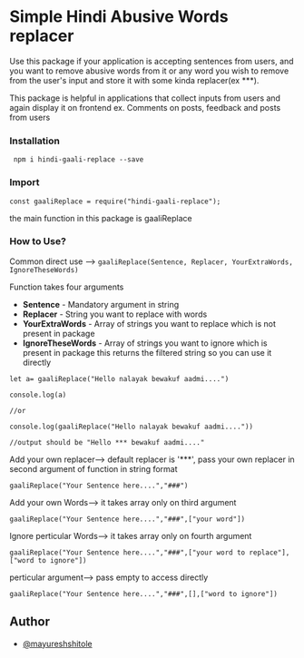 # Simple Hindi Abusive Words replacer

 Use this package if your application is accepting sentences from users, and you want to remove abusive words from it or any word you wish to remove from the user's input and store it with some kinda replacer(ex ***).

This package is helpful in applications that collect inputs from users and again display it on frontend ex. Comments on posts, feedback and posts from users


### Installation
` npm i hindi-gaali-replace --save`

### Import

` const gaaliReplace = require("hindi-gaali-replace"); `

the main function in this package is gaaliReplace

### How to Use?

Common direct use --> 
` gaaliReplace(Sentence, Replacer, YourExtraWords, IgnoreTheseWords) `

Function takes four arguments 
* **Sentence** - Mandatory argument in string
* **Replacer** - String you want to replace with words
* **YourExtraWords** - Array of strings you want to replace which is not present in package
* **IgnoreTheseWords** - Array of strings you want to ignore which is present in package
this returns the filtered string so you can use it directly

```
let a= gaaliReplace("Hello nalayak bewakuf aadmi....")

console.log(a)

//or

console.log(gaaliReplace("Hello nalayak bewakuf aadmi...."))

//output should be "Hello *** bewakuf aadmi...."

```

Add your own replacer--> 
default replacer is '***', pass your own replacer in second argument of function in string format

```
gaaliReplace("Your Sentence here....","###")

```

Add your own Words--> 
it takes array only on third argument
```
gaaliReplace("Your Sentence here....","###",["your word"])

```

Ignore perticular Words--> 
it takes array only on fourth argument
```
gaaliReplace("Your Sentence here....","###",["your word to replace"],["word to ignore"])

```

perticular argument--> 
pass empty to access directly
```
gaaliReplace("Your Sentence here....","###",[],["word to ignore"])

```


## Author
- [@mayureshshitole](https://mayureshshitole.vercel.app)

